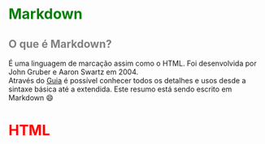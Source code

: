 
# <font color=green>Markdown</font>

## <font color=grey>O que é Markdown?</font>
É uma linguagem de marcação assim como o HTML. Foi desenvolvida por John Gruber e Aaron Swartz em 2004.<br>
Através do [Guia](https://www.markdownguide.org/) é possível conhecer todos os detalhes e usos desde a sintaxe básica até a extendida. 
Este resumo está sendo escrito em Markdown :smile:
# <font color=red>HTML</font>